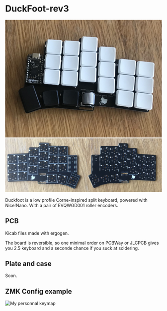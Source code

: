 # DuckFoot-rev3

![](pictures/right_hand.jpg)
![](pictures/both_boards.jpg)

Duckfoot is a low profile Corne-inspired split keyboard, powered with Nice!Nano. With a pair of EVQWGD001 roller encoders.

## PCB

Kicab files made with ergogen.

The board is reversible, so one minimal order on PCBWay or JLCPCB gives you 2.5 keyboard and a seconde chance if you suck at soldering.

## Plate and case

Soon.

## ZMK Config example

![My personnal keymap](https://github.com/dodubassman/zmk-config-duckfoot-rev3)
